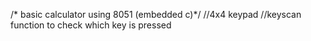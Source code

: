 
/* basic calculator using 8051 (embedded c)*/
//4x4 keypad
//keyscan function to check which key is pressed

